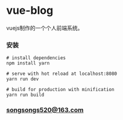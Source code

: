 # vue-blog
  vuejs制作的一个个人前端系统。


### 安装

``` 
# install dependencies
npm install yarn 

# serve with hot reload at localhost:8080
yarn run dev

# build for production with minification
yarn run build

```


### songsongs520@163.com



